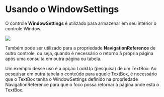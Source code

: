 # Usando o WindowSettings

O controle **WindowSettings** é utilizado para armazenar em seu interior o controle Window.

![](http://www.gvinci.com.br/manual/windowsset1.png)

Também pode ser utilizado para a propriedade **NavigationReference** de outro controle, ou seja, quando é necessário o retorno à própria página após uma consulta em outra página ou tabela.

Um exemplo desse uso é a opção LookUp \(pesquisa\) de um TextBox: Ao pesquisar em outra tabela o conteúdo para aquele TextBox, é necessário que o TextBox tenha o WindowSettings definido na propriedade NavigationReference para que o foco possa retornar à página onde está o TextBox.

